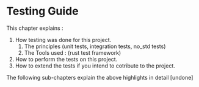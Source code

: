 # Testing Guide


This chapter explains :
1. How testing was done for this project.
   1. The principles (unit tests, integration tests, no_std tests)
   2. The Tools used : (rust test framework)
2. How to perform the tests on this project.
3. How to extend the tests if you intend to cotribute to the project.


The following sub-chapters explain the above highlights in detail [undone]